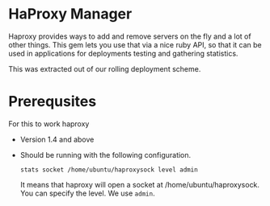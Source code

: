 HaProxy Manager
===============

Haproxy provides ways to add and remove servers on the fly and a lot of other things. This gem lets you use that via a nice ruby API, so that it can be used in applications for deployments testing and gathering statistics.

This was extracted out of our rolling deployment scheme.

Prerequsites
=============

For this to work haproxy 

* Version 1.4 and above

* Should be running with the following configuration.

  `stats socket /home/ubuntu/haproxysock level admin`

  It means that haproxy will open a socket at /home/ubuntu/haproxysock. You can specify the level. We use `admin`.


